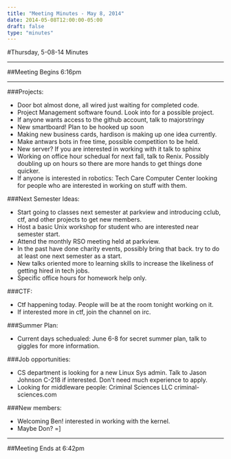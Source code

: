 ```yaml
---
title: "Meeting Minutes - May 8, 2014"
date: 2014-05-08T12:00:00-05:00
draft: false
type: "minutes"
---
```


#Thursday, 5-08-14 Minutes

- - -

##Meeting Begins 6:16pm

- - -

###Projects:
* Door bot almost done, all wired just waiting for completed code.
* Project Management software found. Look into for a possible      project.
* If anyone wants access to the github account, talk to majorstringy
* New smartboard! Plan to be hooked up soon
* Making new business cards, hardison is making up one idea currently.
* Make antwars bots in free time, possible competition to be held.
* New server? If you are interested in working with it talk to sphinx
* Working on office hour schedual for next fall, talk to Renix.  Possibly doubling up on  hours so there are more hands to get things  done quicker.
* If anyone is interested in robotics: Tech Care Computer Center   looking for people who are interested in working on stuff with them.


###Next Semester Ideas:
* Start going to classes next semester at parkview and introducing      cclub, ctf, and other projects to get new members.
* Host a basic Unix workshop for student who are interested near    semester start.
* Attend the monthly RSO meeting held at parkview.
* In the past have done charity events, possibly bring that back. try   to do at least one next semester as a start.
* New talks oriented more to learning skills to increase the    likeliness of getting hired in tech jobs.
* Specific office hours for homework help only.

###CTF:
* Ctf happening today. People will be at the room tonight working on    it.
* If interested more in ctf, join the channel on irc.

###Summer Plan:
* Current days schedualed: June 6-8 for secret summer plan, talk to     giggles for more information.

###Job opportunities:
* CS department is looking for a new Linux Sys admin. Talk to Jason    Johnson C-218 if interested. Don't need much experience to apply.
* Looking for middleware people: Criminal Sciences LLC
 criminal-sciences.com

###New members:
* Welcoming Ben! interested in working with the kernel.
* Maybe Don? =]

- - - 

##Meeting Ends at 6:42pm
